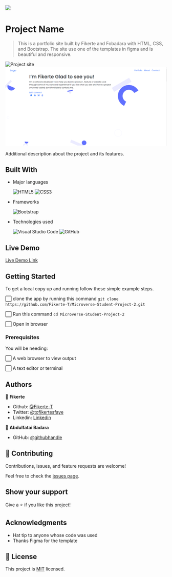 ![](https://img.shields.io/badge/Microverse-blueviolet)

# Project Name

> This is a portfolio site built by Fikerte and Fobadara with HTML, CSS, and Bootstrap. The site use one of the templates in figma and is beautiful and responsive.

![Project site](https://fikerte-t.github.io/Microverse-Student-Project-2/)
![screenshot](https://github.com/Fikerte-T/Microverse-Student-Project-2/blob/prototype-desktopversion/images/project-screenshot.png)

Additional description about the project and its features.

## Built With

- Major languages

    ![HTML5](https://img.shields.io/badge/html5-%23E34F26.svg?style=for-the-badge&logo=html5&logoColor=white) ![CSS3](https://img.shields.io/badge/css3-%231572B6.svg?style=for-the-badge&logo=css3&logoColor=white) 

- Frameworks

    ![Bootstrap](https://img.shields.io/badge/bootstrap-%23563D7C.svg?style=for-the-badge&logo=bootstrap&logoColor=white)

- Technologies used

    ![Visual Studio Code](https://img.shields.io/badge/Visual%20Studio%20Code-0078d7.svg?style=for-the-badge&logo=visual-studio-code&logoColor=white) ![GitHub](https://img.shields.io/badge/github-%23121011.svg?style=for-the-badge&logo=github&logoColor=white)

## Live Demo

[Live Demo Link](https://livedemo.com)


## Getting Started

To get a local copy up and running follow these simple example steps.

⬜ clone the app by running this command `git clone https://github.com/Fikerte-T/Microverse-Student-Project-2.git`

⬜ Run this command `cd Microverse-Student-Project-2`

⬜ Open in browser
 
### Prerequisites

You will be needing:

⬜ A web browser to view output

⬜ A text editor or terminal


## Authors

👤 **Fikerte**

- Github: [@Fikerte-T](https://github.com/Fikerte-T)
- Twitter: [@tofikertesfaye](https://twitter.com/home)
- Linkedin: [Linkedin](https://www.linkedin.com/in/fikerte-tesfaye-a68337216/)

👤 **Abdulfatai Badara**

- GitHub: [@githubhandle](https://github.com/fobadara)

## 🤝 Contributing

Contributions, issues, and feature requests are welcome!

Feel free to check the [issues page](https://github.com/Fikerte-T/Microverse-Student-Project-2/issues).

## Show your support

Give a ⭐️ if you like this project!

## Acknowledgments

- Hat tip to anyone whose code was used
- Thanks Figma for the template


## 📝 License

This project is [MIT](MIT.md) licensed.
